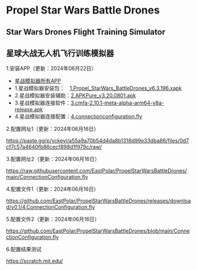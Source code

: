 # Propel Star Wars Battle Drones
## Star Wars Drones Flight Training Simulator

## 星球大战无人机飞行训练模拟器

1.安装APP（更新：2024年06月22日）

  * [星战模拟器所有APP](https://github.com/EastPolar/PropelStarWarsBattleDrones/releases)
  * 1.星战模拟器安装包：　[1.Propel_StarWars_BattleDrones_v6.3.196.xapk](https://github.com/EastPolar/PropelStarWarsBattleDrones/releases/download/v0.1/1.Propel_StarWars_BattleDrones_v6.3.196.xapk)
  * 2.星战模拟器安装辅助：[2.APKPure_v3.20.0801.apk](https://github.com/EastPolar/PropelStarWarsBattleDrones/releases/download/v0.1/2.APKPure_v3.20.0801.apk)
  * 3.星战模拟器连接软件：[3.cmfa-2.10.1-meta-alpha-arm64-v8a-release.apk](https://github.com/EastPolar/PropelStarWarsBattleDrones/releases/download/v0.1/3.cmfa-2.10.1-meta-alpha-arm64-v8a-release.apk)
  * 4.星战模拟器连接配置：[4.connectionconfiguration.fly](https://github.com/EastPolar/PropelStarWarsBattleDrones/releases/download/v0.1/4.ConnectionConfiguration.fly)

2.配置网址1（更新：2024年06月16日）

  https://paste.gg/p/yckeyi/a55a9a70b54d4da8b1318d99e33dba86/files/0d7cf7c57a4640fb86cecf898d1f979c/raw/

3.配置网址2（更新：2024年06月16日）

  https://raw.githubusercontent.com/EastPolar/PropelStarWarsBattleDrones/main/ConnectionConfiguration.fly

4.配置文件1（更新：2024年06月16日）

  https://github.com/EastPolar/PropelStarWarsBattleDrones/releases/download/v0.1/4.ConnectionConfiguration.fly

5.配置文件2（更新：2024年06月16日）

  https://github.com/EastPolar/PropelStarWarsBattleDrones/blob/main/ConnectionConfiguration.fly

6.配置结果测试

  https://scratch.mit.edu/
